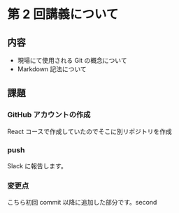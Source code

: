 # 第 2 回講義について

## 内容

- 現場にて使用される Git の概念について
- Markdown 記法について

## 課題

### GitHub アカウントの作成

React コースで作成していたのでそこに別リポジトリを作成

### push

Slack に報告します。

### 変更点

こちら初回 commit 以降に追加した部分です。second
